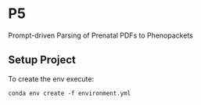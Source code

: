 # P5
Prompt-driven Parsing of Prenatal PDFs to Phenopackets

## Setup Project
To create the env execute:

``
conda env create -f environment.yml
``